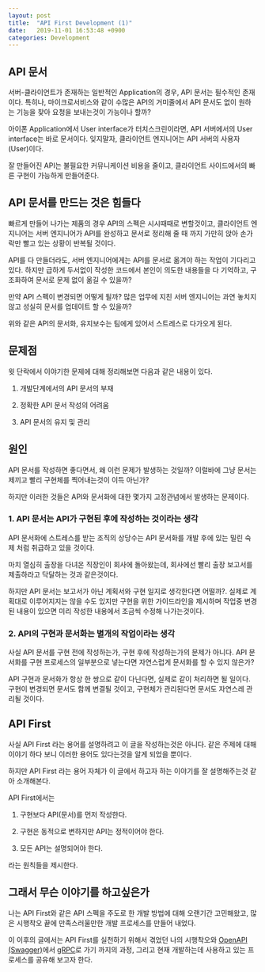 ```yaml
---
layout: post
title:  "API First Development (1)"
date:   2019-11-01 16:53:48 +0900
categories: Development
---
```


## API 문서

서버-클라이언트가 존재하는 일반적인 Application의 경우, API 문서는 필수적인 존재이다.
특히나, 마이크로서비스와 같이 수많은 API의 거미줄에서 API 문서도 없이 원하는 기능을 찾아 요청을 보내는것이 가능이나 할까?

아이폰 Application에서 User interface가 터치스크린이라면, API 서버에서의 User interface는 바로 문서이다.
잊지말자, 클라이언트 엔지니어는 API 서버의 사용자(User)이다.

잘 만들어진 API는 불필요한 커뮤니케이션 비용을 줄이고, 클라이언트 사이드에서의 빠른 구현이 가능하게 만들어준다.

## API 문서를 만드는 것은 힘들다

빠르게 만들어 나가는 제품의 경우 API의 스펙은 시시때때로 변할것이고,
클라이언트 엔지니어는 서버 엔지니어가 API를 완성하고 문서로 정리해 줄 때 까지 가만히 앉아 손가락만 빨고 있는 상황이 반복될 것이다.

API를 다 만들더라도, 서버 엔지니어에게는 API를 문서로 옮겨야 하는 작업이 기다리고 있다. 하지만 급하게 두서없이 작성한 코드에서
본인이 의도한 내용들을 다 기억하고, 구조화하여 문서로 문제 없이 옮길 수 있을까?

만약 API 스펙이 변경되면 어떻게 될까? 많은 업무에 지친 서버 엔지니어는 과연 놓치지 않고 성실히 문서를 업데이트 할 수 있을까?

위와 같은 API의 문서화, 유지보수는 팀에게 있어서 스트레스로 다가오게 된다.

## 문제점

윗 단락에서 이야기한 문제에 대해 정리해보면 다음과 같은 내용이 있다.

1. 개발단계에서의 API 문서의 부재

2. 정확한 API 문서 작성의 어려움

3. API 문서의 유지 및 관리

## 원인

API 문서를 작성하면 좋다면서, 왜 이런 문제가 발생하는 것일까? 이럴바에 그냥 문서는 제끼고 빨리 구현체를 찍어내는것이 이득 아닌가?

하지만 이러한 것들은 API와 문서화에 대한 몇가지 고정관념에서 발생하는 문제이다.

### 1. API 문서는 API가 구현된 후에 작성하는 것이라는 생각

API 문서화에 스트레스를 받는 조직의 상당수는 API 문서화를 개발 후에 있는 밀린 숙제 처럼 취급하고 있을 것이다.

마치 열심히 출장을 다녀온 직장인이 회사에 돌아왔는데, 회사에선 빨리 출장 보고서를 제출하라고 닥달하는 것과 같은것이다.

하지만 API 문서는 보고서가 아닌 계획서와 구현 일지로 생각한다면 어떨까?. 실제로 계획대로 이루어지지는 않을 수도 있지만
구현을 위한 가이드라인을 제시하며 작업중 변경된 내용이 있으면 미리 작성한 내용에서 조금씩 수정해 나가는것이다.

### 2. API의 구현과 문서화는 별개의 작업이라는 생각

사실 API 문서를 구현 전에 작성하는가, 구현 후에 작성하는가의 문제가 아니다. API 문서화를 구현 프로세스의 일부분으로 넣는다면
자연스럽게 문서화를 할 수 있지 않은가?

API 구현과 문서화가 항상 한 쌍으로 같이 다닌다면, 실제로 같이 처리하면 될 일이다. 구현이 변경되면 문서도 함께 변결될 것이고, 구현체가 관리된다면
문서도 자연스레 관리될 것이다.

## API First

사실 API First 라는 용어를 설명하려고 이 글을 작성하는것은 아니다. 같은 주제에 대해 이야기 하다 보니 이러한 용어도 있다는것을 알게 되었을 뿐이다.

하지만 API First 라는 용어 자체가 이 글에서 하고자 하는 이야기를 잘 설명해주는것 같아 소개해본다.

API First에서는

1. 구현보다 API(문서)를 먼저 작성한다.

2. 구현은 동적으로 변하지만 API는 정적이어야 한다.

3. 모든 API는 설명되어야 한다.

라는 원칙들을 제시한다.

## 그래서 무슨 이야기를 하고싶은가

나는 API First와 같은 API 스펙을 주도로 한 개발 방법에 대해 오랜기간 고민해왔고, 많은 시행착오 끝에 만족스러울만한 개발 프로세스를 만들어 내었다.

이 이후의 글에서는 API First를 실천하기 위해서 겪었던 나의 시행착오와 [OpenAPI (Swagger)](OpenAPI)에서 [gRPC](gRPC)로 가기 까지의 과정, 그리고
현재 개발하는데 사용하고 있는 프로세스를 공유해 보고자 한다.

[OpenAPI]: https://openapis.org
[gRPC]: http://grpc.io
